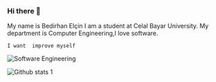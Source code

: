 ### Hi there 👋
My name is Bedirhan Elçin
I am a student at Celal Bayar University.
My department is Computer Engineering,I love software.

`I want  improve myself`

![Software Engineering](https://media.giphy.com/media/4rZA5D22301iMgrUNd/giphy.gif)

![Github stats 1](https://github-readme-stats.vercel.app/api?username=BedirhanE&show_icons=true&theme=gradient) 




<!--
**BedirhanE/BedirhanE** is a ✨ _special_ ✨ repository because its `README.md` (this file) appears on your GitHub profile.

Here are some ideas to get you started:

- 🔭 I’m currently working on ...
- 🌱 I’m currently learning ...
- 👯 I’m looking to collaborate on ...
- 🤔 I’m looking for help with ...
- 💬 Ask me about ...
- 📫 How to reach me: ...
- 😄 Pronouns: ...
- ⚡ Fun fact: ...
-->
